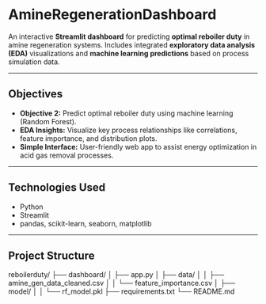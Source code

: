 # AmineRegenerationDashboard

An interactive **Streamlit dashboard** for predicting **optimal reboiler duty** in amine regeneration systems. Includes integrated **exploratory data analysis (EDA)** visualizations and **machine learning predictions** based on process simulation data.

---

##  Objectives

- **Objective 2:** Predict optimal reboiler duty using machine learning (Random Forest).
- **EDA Insights:** Visualize key process relationships like correlations, feature importance, and distribution plots.
- **Simple Interface:** User-friendly web app to assist energy optimization in acid gas removal processes.

---

##  Technologies Used

- Python
- Streamlit
- pandas, scikit-learn, seaborn, matplotlib

---

##  Project Structure

reboilerduty/
├── dashboard/
│   ├── app.py
│   ├── data/
│   │   ├── amine_gen_data_cleaned.csv
│   │   └── feature_importance.csv
│   ├── model/
│   │   └── rf_model.pkl
├── requirements.txt
└── README.md